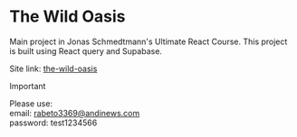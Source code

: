 # The Wild Oasis

Main project in Jonas Schmedtmann's Ultimate React Course. This project is built using React query and Supabase.

Site link: [the-wild-oasis](https://the-wild-oasis-yozan.vercel.app)

> [!IMPORTANT]
> Please use:<br>
> email: rabeto3369@andinews.com<br>
> password: test1234566
